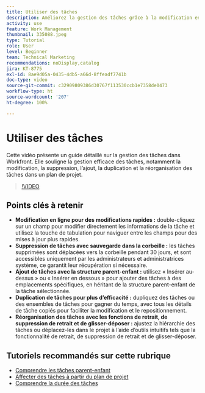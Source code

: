```yaml
---
title: Utiliser des tâches
description: Améliorez la gestion des tâches grâce à la modification en ligne, aux sauvegardes de la corbeille pour les tâches supprimées, aux ajouts de structure parent-enfant, à la duplication des tâches et aux outils de réorganisation intuitifs tels que le glisser-déposer dans Workfront.
activity: use
feature: Work Management
thumbnail: 335088.jpeg
type: Tutorial
role: User
level: Beginner
team: Technical Marketing
recommendations: noDisplay,catalog
jira: KT-8775
exl-id: 8ae9d05a-0435-4db5-a66d-8ffeadf7741b
doc-type: video
source-git-commit: c32909809386d30767f113530ccb1e7358de0473
workflow-type: ht
source-wordcount: '207'
ht-degree: 100%

---
```


# Utiliser des tâches

Cette vidéo présente un guide détaillé sur la gestion des tâches dans Workfront. Elle souligne la gestion efficace des tâches, notamment la modification, la suppression, l’ajout, la duplication et la réorganisation des tâches dans un plan de projet.

>[!VIDEO](https://video.tv.adobe.com/v/335088/?quality=12&learn=on&enablevpops)

## Points clés à retenir

* **Modification en ligne pour des modifications rapides :** double-cliquez sur un champ pour modifier directement les informations de la tâche et utilisez la touche de tabulation pour naviguer entre les champs pour des mises à jour plus rapides.
* **Suppression de tâches avec sauvegarde dans la corbeille :** les tâches supprimées sont déplacées vers la corbeille pendant 30 jours, et sont accessibles uniquement par les administrateurs et administratrices système, ce garantit leur récupération si nécessaire.
* **Ajout de tâches avec la structure parent-enfant :** utilisez « Insérer au-dessus » ou « Insérer en dessous » pour ajouter des tâches à des emplacements spécifiques, en héritant de la structure parent-enfant de la tâche sélectionnée.
* **Duplication de tâches pour plus d’efficacité :** dupliquez des tâches ou des ensembles de tâches pour gagner du temps, avec tous les détails de tâche copiés pour faciliter la modification et le repositionnement.
* **Réorganisation des tâches avec les fonctions de retrait, de suppression de retrait et de glisser-déposer :** ajustez la hiérarchie des tâches ou déplacez-les dans le projet à l’aide d’outils intuitifs tels que la fonctionnalité de retrait, de suppression de retrait et de glisser-déposer.

## Tutoriels recommandés sur cette rubrique

* [Comprendre les tâches parent-enfant](/help/manage-work/tasks/understand-parent-child-tasks.md)
* [Affecter des tâches à partir du plan de projet](/help/manage-work/tasks/assign-tasks-from-the-project-plan.md)
* [Comprendre la durée des tâches](/help/manage-work/tasks/understand-task-durations.md)
